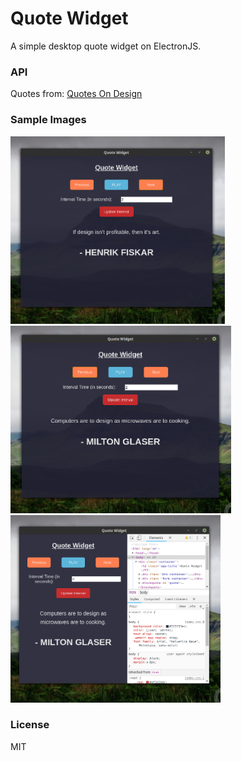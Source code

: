 # Quote Widget

A simple desktop quote widget on ElectronJS.

### API

Quotes from: [Quotes On Design](https://quotesondesign.com/api-v4-0/)

### Sample Images

<img src="./sample-images/qwImg3.png" alt="sample images" height="300">
<img src="./sample-images/qwImg4.png" alt="sample images" height="300">
<img src="./sample-images/qwImg5.png" alt="sample images" height="300">

### License

MIT
